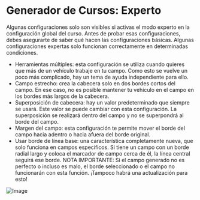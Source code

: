 # Generador de Cursos: Experto


Algunas configuraciones solo son visibles si activas el modo experto en la configuración global del curso.
Antes de probar esas configuraciones, debes asegurarte de saber qué hacen las configuraciones básicas.
Algunas configuraciones expertas solo funcionan correctamente en determinadas condiciones.

- Herramientas múltiples: esta configuración se utiliza cuando quieres que más de un vehículo trabaje en tu campo. Como esto se vuelve un poco más complicado, hay un tema de ayuda independiente para ello.
- Campo estrecho: crea la cabecera solo en dos bordes cortos del campo. En ese caso, no es posible mantener tu vehículo en el campo en los bordes más largos de la cabecera.
- Superposición de cabecera: hay un valor predeterminado que siempre se usará. Este valor se puede cambiar con esta configuración. La superposición se realizará dentro del campo y no se superpondrá al borde del campo.
- Margen del campo: esta configuración te permite mover el borde del campo hacia adentro o hacia afuera del borde original.
- Usar borde de línea base: una característica completamente nueva, que solo funciona en campos específicos. Si tiene un campo con un borde radial largo y coloca el marcador de campo cerca de él, la línea central seguirá ese borde.
NOTA IMPORTANTE: Si el campo generado no es perfecto o incluso es malo, el borde seleccionado o el campo no funcionarán con esta función. ¡Tampoco habrá una actualización para esto!


![Image](/home/runner/work/CourseplayHelp/CourseplayHelp/baseedge_0_0_1020_545.png)

